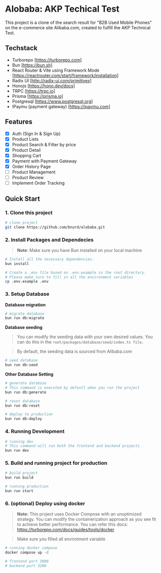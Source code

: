 # Alobaba: AKP Techical Test

This project is a clone of the search result for "B2B Used Mobile Phones" on the e-commerce site Alibaba.com, created to fulfill the AKP Technical Test.

## Techstack
- Turborepo [https://turborepo.com]
- Bun [https://bun.sh]
- React Router & Vite using Framework Mode [https://reactrouter.com/start/framework/installation]
- Radix UI [http://radix-ui.com/primitives]
- Honojs [https://hono.dev/docs]
- TRPC [https://trpc.io]
- Prisma [https://prisma.io]
- Postgresql [https://www.postgresql.org]
- IPaymu (payment gateway) [https://ipaymu.com]

## Features
- [x] Auth (Sign In & Sign Up)
- [x] Product Lists
- [x] Product Search & Filter by price
- [x] Product Detail
- [x] Shopping Cart
- [x] Payment with Payment Gateway
- [x] Order History Page
- [ ] Product Management
- [ ] Product Review
- [ ] Implement Order Tracking

## Quick Start
### 1. Clone this project

```bash
# clone project 
git clone https://github.com/bnurd/alobaba.git
```

### 2. Install Packages and Dependecies

> **Note**:
> Make sure you have Bun installed on your local machine

```bash
# Install all the necessary dependencies.
bun install

# Create a .env file based on .env.example in the root directory.
# Please make sure to fill in all the environment variables
cp .env.example .env
```

### 3. Setup Database

**Database migration**
```bash
# migrate database
bun run db:migrate
```
**Database seeding**
> You can modify the seeding data with your own desired values. You can do this in the `root/packages/database/seed/index.ts file.`

> By default, the seeding data is sourced from Alibaba.com
```bash
# seed database
bun run db:seed
```

**Other Database Setting**
```bash
# generate database
# This command is executed by default when you run the project
bun run db:generate

# reset database
bun run db:reset

# deploy to production
bun run db:deploy
```

### 4. Running Development
```bash
# running dev
# This command will run both the frontend and backend projects
bun run dev
```

### 5. Build and running project for production
```bash
# build project
bun run build

# running production
bun run start
```

### 6. (optional) Deploy using docker

> **Note:** This project uses Docker Compose with an unoptimized strategy. You can modify the containerization approach as you see fit to achieve better performance.
> You can refer this docs: https://turborepo.com/docs/guides/tools/docker

> Make sure you filled all envirotment variable
```bash
# running docker compose
docker compose up -d

# frontend port 3000
# backend port 3200
```
